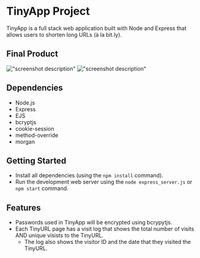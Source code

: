 # TinyApp Project

TinyApp is a full stack web application built with Node and Express that allows users to shorten long URLs (à la bit.ly).

## Final Product

!["screenshot description"](#)
!["screenshot description"](#)

## Dependencies

- Node.js
- Express
- EJS
- bcryptjs
- cookie-session
- method-override
- morgan

## Getting Started

- Install all dependencies (using the `npm install` command).
- Run the development web server using the `node express_server.js` or `npm start` command.

## Features

- Passwords used in TinyApp will be encrypted using bcrypytjs.
- Each TinyURL page has a visit log that shows the total number of visits AND unique visists to the TinyURL.
  - The log also shows the visitor ID and the date that they visited the TinyURL.